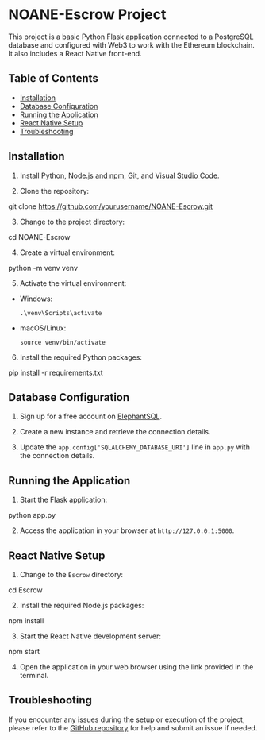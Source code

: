 # NOANE-Escrow Project

This project is a basic Python Flask application connected to a PostgreSQL database and configured with Web3 to work with the Ethereum blockchain. It also includes a React Native front-end.

## Table of Contents

- [Installation](#installation)
- [Database Configuration](#database-configuration)
- [Running the Application](#running-the-application)
- [React Native Setup](#react-native-setup)
- [Troubleshooting](#troubleshooting)

## Installation

1. Install [Python](https://www.python.org/downloads/), [Node.js and npm](https://nodejs.org/en/download/), [Git](https://git-scm.com/downloads), and [Visual Studio Code](https://code.visualstudio.com/download).

2. Clone the repository:

git clone https://github.com/yourusername/NOANE-Escrow.git

3. Change to the project directory:

cd NOANE-Escrow

4. Create a virtual environment:

python -m venv venv

5. Activate the virtual environment:

- Windows:

  ```
  .\venv\Scripts\activate
  ```

- macOS/Linux:

  ```
  source venv/bin/activate
  ```

6. Install the required Python packages:

pip install -r requirements.txt

## Database Configuration

1. Sign up for a free account on [ElephantSQL](https://www.elephantsql.com/).

2. Create a new instance and retrieve the connection details.

3. Update the `app.config['SQLALCHEMY_DATABASE_URI']` line in `app.py` with the connection details.

## Running the Application

1. Start the Flask application:

python app.py

2. Access the application in your browser at `http://127.0.0.1:5000`.

## React Native Setup

1. Change to the `Escrow` directory:

cd Escrow

2. Install the required Node.js packages:

npm install

3. Start the React Native development server:

npm start

4. Open the application in your web browser using the link provided in the terminal.

## Troubleshooting

If you encounter any issues during the setup or execution of the project, please refer to the [GitHub repository](https://github.com/adrlitx/NOANE-Escrow) for help and submit an issue if needed.
